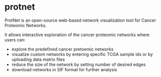 # protnet

ProtNet is an open-source web-based network visualization tool for Cancer Proteomic Networks.

It allows interactive exploration of the cancer proteomic networks where users can:

 * explore the predefined cancer pretoemic networks
 * visualize custom networks by entering specific TCGA sample ids or by uploading data matrix files
 * reduce the size of the network by setting number of desired edges
 * download networks in SIF format for further analysis
